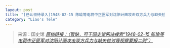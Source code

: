 ```yaml
---
layout: post
title: "[已认领待录入]1948-02-15 陈瑜等电蒋中正匪军对沈阳计画攻击双方兵力与缺失检讨等视察要报二则"
category: "Liao's Tele"
---
```



> 来源：国史馆 [*原档链接：（暂缺，可于国史馆网站搜索“1948-02-15 陈瑜等电蒋中正匪军对沈阳计画攻击双方兵力与缺失检讨等视察要报二则“）*]()
